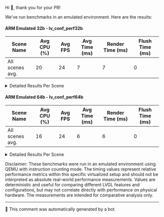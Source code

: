 Hi :wave:, thank you for your PR!

We've run benchmarks in an emulated environment. Here are the results:

#### ARM Emulated 32b - lv_conf_perf32b

| Scene Name | Avg CPU (%) | Avg FPS | Avg Time (ms) | Render Time (ms) | Flush Time (ms) |
|------------|------------|---------|--------------|----------------|--------------|
| All scenes avg. | 20 | 24 | 7 | 7 | 0 |

<details>
<summary>
Detailed Results Per Scene
</summary>

| Scene Name | Avg CPU (%) | Avg FPS | Avg Time (ms) | Render Time (ms) | Flush Time (ms) |
|------------|------------|---------|--------------|----------------|--------------|
| Empty screen | 11 | 25 | 0 | 0 | 0 |
| Moving wallpaper | 1 | 25 | 0 | 0 | 0 |
| Single rectangle | 0 | 25 | 0 | 0 | 0 |
| Multiple rectangles | 0 | 25 | 0 | 0 | 0 |
| Multiple RGB images | 0 | 25 | 0 | 0 | 0 |
| Multiple ARGB images | 22 | 25 | 1 | 1 | 0 |
| Rotated ARGB images | 47 | 24 | 20 | 20 | 0 |
| Multiple labels | 2 | 25 | 0 | 0 | 0 |
| Screen sized text | 30 | 24 | 11 | 11 | 0 |
| Multiple arcs | 19 | 24 | 7 | 7 | 0 |
| Containers | 1 | 25 | 0 | 0 | 0 |
| Containers with overlay | 87 | 21 | 44 | 44 | 0 |
| Containers with opa | 23 | 25 | 4 | 4 | 0 |
| Containers with opa_layer | 22 | 25 | 8 | 8 | 0 |
| Containers with scrolling | 25 | 25 | 10 | 10 | 0 |
| Widgets demo | 34 | 24 | 13 | 13 | 0 |
| All scenes avg. | 20 | 24 | 7 | 7 | 0 |


</details>

#### ARM Emulated 64b - lv_conf_perf64b

| Scene Name | Avg CPU (%) | Avg FPS | Avg Time (ms) | Render Time (ms) | Flush Time (ms) |
|------------|------------|---------|--------------|----------------|--------------|
| All scenes avg. | 16 | 24 | 6 | 6 | 0 |

<details>
<summary>
Detailed Results Per Scene
</summary>

| Scene Name | Avg CPU (%) | Avg FPS | Avg Time (ms) | Render Time (ms) | Flush Time (ms) |
|------------|------------|---------|--------------|----------------|--------------|
| Empty screen | 11 | 25 | 0 | 0 | 0 |
| Moving wallpaper | 0 | 25 | 0 | 0 | 0 |
| Single rectangle | 0 | 25 | 0 | 0 | 0 |
| Multiple rectangles | 0 | 25 | 0 | 0 | 0 |
| Multiple RGB images | 0 | 25 | 0 | 0 | 0 |
| Multiple ARGB images | 1 | 25 | 0 | 0 | 0 |
| Rotated ARGB images | 23 | 25 | 10 | 10 | 0 |
| Multiple labels | 3 | 24 | 0 | 0 | 0 |
| Screen sized text | 23 | 24 | 10 | 10 | 0 |
| Multiple arcs | 15 | 24 | 6 | 6 | 0 |
| Containers | 3 | 25 | 0 | 0 | 0 |
| Containers with overlay | 90 | 23 | 41 | 41 | 0 |
| Containers with opa | 19 | 25 | 4 | 4 | 0 |
| Containers with opa_layer | 13 | 24 | 5 | 5 | 0 |
| Containers with scrolling | 25 | 25 | 10 | 10 | 0 |
| Widgets demo | 33 | 25 | 13 | 13 | 0 |
| All scenes avg. | 16 | 24 | 6 | 6 | 0 |


</details>


Disclaimer: These benchmarks were run in an emulated environment using QEMU with instruction counting mode.
The timing values represent relative performance metrics within this specific virtualized setup and should
not be interpreted as absolute real-world performance measurements. Values are deterministic and useful for
comparing different LVGL features and configurations, but may not correlate directly with performance on
physical hardware. The measurements are intended for comparative analysis only.


---

:robot: This comment was automatically generated by a bot.